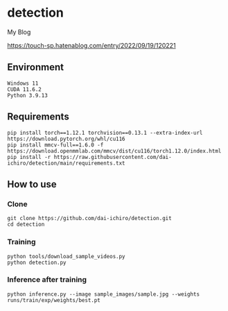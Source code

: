 # detection

My Blog

https://touch-sp.hatenablog.com/entry/2022/09/19/120221

## Environment
~~~
Windows 11
CUDA 11.6.2
Python 3.9.13
~~~

## Requirements
~~~
pip install torch==1.12.1 torchvision==0.13.1 --extra-index-url https://download.pytorch.org/whl/cu116
pip install mmcv-full==1.6.0 -f https://download.openmmlab.com/mmcv/dist/cu116/torch1.12.0/index.html
pip install -r https://raw.githubusercontent.com/dai-ichiro/detection/main/requirements.txt
~~~

## How to use
### Clone
~~~
git clone https://github.com/dai-ichiro/detection.git
cd detection
~~~
### Training
~~~
python tools/download_sample_videos.py
python detection.py
~~~
### Inference after training
~~~
python inference.py --image sample_images/sample.jpg --weights runs/train/exp/weights/best.pt
~~~
